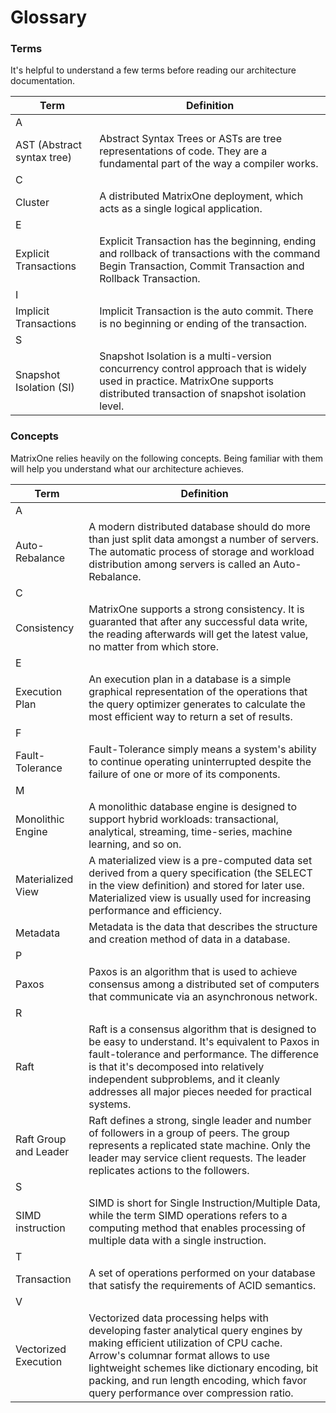 # **Glossary**

### **Terms**

It's helpful to understand a few terms before reading our architecture documentation.

|  Term   | Definition   |
|  ----  | ----  |
| A  |  |
| AST (Abstract syntax tree)  | Abstract Syntax Trees or ASTs are tree representations of code. They are a fundamental part of the way a compiler works. |
| C  |  |
| Cluster  | A distributed MatrixOne deployment, which acts as a single logical application.|
| E  |  |
  | Explicit Transactions| Explicit Transaction has the beginning, ending and rollback of transactions with the command Begin Transaction, Commit Transaction and Rollback Transaction. |
  |I|  |
  | Implicit Transactions| Implicit Transaction is the auto commit. There is no beginning or ending of the transaction. |
  | S  |  |
  | Snapshot Isolation (SI) | Snapshot Isolation is a multi-version concurrency control approach that is widely used in practice. MatrixOne supports distributed transaction of snapshot isolation level. |

### **Concepts**

MatrixOne relies heavily on the following concepts. Being familiar with them will help you understand what our architecture achieves.

|  Term   | Definition   |
|  ----  | ----  |
| A  |  |
| Auto-Rebalance  | A modern distributed database should do more than just split data amongst a number of servers. The automatic process of storage and workload distribution among servers is called an Auto-Rebalance. |
| C  |  |
| Consistency  | MatrixOne supports a strong consistency. It is guaranted that after any successful data write, the reading afterwards will get the latest value, no matter from which store. |
| E  |  |
| Execution Plan  | An execution plan in a database is a simple graphical representation of the operations that the query optimizer generates to calculate the most efficient way to return a set of results.  |
| F  |  |
| Fault-Tolerance  | Fault-Tolerance simply means a system's ability to continue operating uninterrupted despite the failure of one or more of its components.  |
| M  |  |
| Monolithic Engine  | A monolithic database engine is designed to support hybrid workloads: transactional, analytical, streaming, time-series, machine learning, and so on.  |
| Materialized View  | A materialized view is a pre-computed data set derived from a query specification (the SELECT in the view definition) and stored for later use. Materialized view is usually used for increasing performance and efficiency. |
| Metadata  | Metadata is the data that describes the structure and creation method of data in a database. |
| P  |  |
| Paxos  | Paxos is an algorithm that is used to achieve consensus among a distributed set of computers that communicate via an asynchronous network. |
| R  |  |
| Raft  | Raft is a consensus algorithm that is designed to be easy to understand. It's equivalent to Paxos in fault-tolerance and performance. The difference is that it's decomposed into relatively independent subproblems, and it cleanly addresses all major pieces needed for practical systems. |
| Raft Group and Leader | Raft defines a strong, single leader and number of followers in a group of peers. The group represents a replicated state machine. Only the leader may service client requests. The leader replicates actions to the followers. |
 | S  |  |
  | SIMD instruction | SIMD is short for Single Instruction/Multiple Data, while the term SIMD operations refers to a computing method that enables processing of multiple data with a single instruction. |
| T  |  |
| Transaction | A set of operations performed on your database that satisfy the requirements of ACID semantics. |
| V  |  |
| Vectorized Execution  | Vectorized data processing helps with developing faster analytical query engines by making efficient utilization of CPU cache. Arrow's columnar format allows to use lightweight schemes like dictionary encoding, bit packing, and run length encoding, which favor query performance over compression ratio. |
